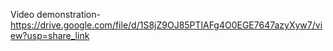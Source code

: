 Video demonstration- https://drive.google.com/file/d/1S8jZ9OJ85PTlAFg4O0EGE7647azyXyw7/view?usp=share_link
